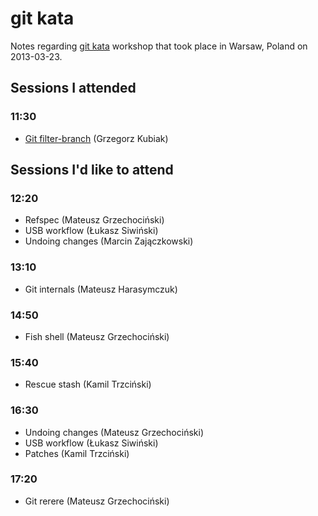 git kata
========

Notes regarding [git kata][] workshop that took place in Warsaw,
Poland on 2013-03-23.

  [git kata]: http://gitkata.pl/


Sessions I attended
-------------------

### 11:30

- [Git filter-branch](filter-branch.md) (Grzegorz Kubiak)


Sessions I'd like to attend
---------------------------

### 12:20

- Refspec (Mateusz Grzechociński)
- USB workflow (Łukasz Siwiński)
- Undoing changes (Marcin Zajączkowski)


### 13:10

- Git internals (Mateusz Harasymczuk)


### 14:50

- Fish shell (Mateusz Grzechociński)


### 15:40

- Rescue stash (Kamil Trzciński)


### 16:30

- Undoing changes (Mateusz Grzechociński)
- USB workflow (Łukasz Siwiński)
- Patches (Kamil Trzciński)


### 17:20

- Git rerere (Mateusz Grzechociński)
